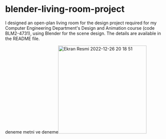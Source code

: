 # blender-living-room-project
I designed an open-plan living room for the design project required for my Computer Engineering Department's Design and Animation course (code BLM2-4731), using Blender for the scene design. The details are available in the README file.

deneme metni 
ve deneme<img width="285" alt="Ekran Resmi 2022-12-26 20 18 51" src="https://user-images.githubusercontent.com/44947688/209571160-19ad3278-9f6a-437b-847a-2eaf30934856.png">
